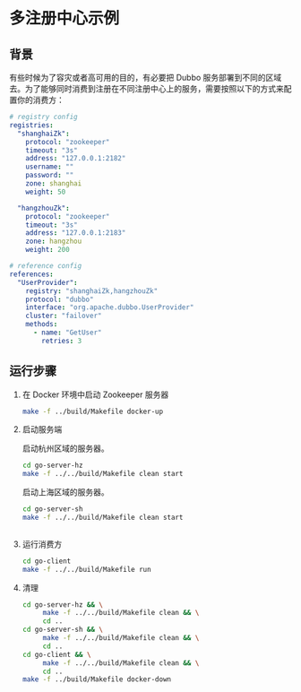 # 多注册中心示例

## 背景

有些时候为了容灾或者高可用的目的，有必要把 Dubbo 服务部署到不同的区域去。为了能够同时消费到注册在不同注册中心上的服务，需要按照以下的方式来配置你的消费方：

```yaml
# registry config
registries:
  "shanghaiZk":
    protocol: "zookeeper"
    timeout: "3s"
    address: "127.0.0.1:2182"
    username: ""
    password: ""
    zone: shanghai
    weight: 50

  "hangzhouZk":
    protocol: "zookeeper"
    timeout: "3s"
    address: "127.0.0.1:2183"
    zone: hangzhou
    weight: 200

# reference config
references:
  "UserProvider":
    registry: "shanghaiZk,hangzhouZk"
    protocol: "dubbo"
    interface: "org.apache.dubbo.UserProvider"
    cluster: "failover"
    methods:
      - name: "GetUser"
        retries: 3
```

## 运行步骤

1. 在 Docker 环境中启动 Zookeeper 服务器

    ```bash
    make -f ../build/Makefile docker-up
    ```
   
2. 启动服务端

   启动杭州区域的服务器。
    ```bash
   cd go-server-hz
   make -f ../../build/Makefile clean start  
   ```
   
   启动上海区域的服务器。
   ```bash
   cd go-server-sh
   make -f ../../build/Makefile clean start  
  
3. 运行消费方

    ```bash
    cd go-client
    make -f ../../build/Makefile run
    ```
   
4. 清理

   ```bash
   cd go-server-hz && \
        make -f ../../build/Makefile clean && \
        cd ..
   cd go-server-sh && \
        make -f ../../build/Makefile clean && \
        cd ..
   cd go-client && \
        make -f ../../build/Makefile clean && \
        cd ..
   make -f ../build/Makefile docker-down
   ```